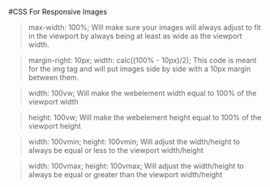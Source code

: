 #CSS For Responsive Images

>max-width: 100%;
Will make sure your images will always adjust to fit in the viewport by always being at least as wide as the viewport width.

>margin-right: 10px;
>width: calc((100% - 10px)/2);
This code is meant for the img tag and will put images side by side with a 10px margin between them.

>width: 100vw;
Will make the webelement width equal to 100% of the viewport width

>height: 100vw;
Will make the webelement height equal to 100% of the viewport height

>width: 100vmin;
>height: 100vmin;
Will adjust the width/height to always be equal or less to the viewport width/height

>width: 100vmax;
>height: 100vmax;
Will adjust the width/height to always be equal or greater than the viewport width/height
